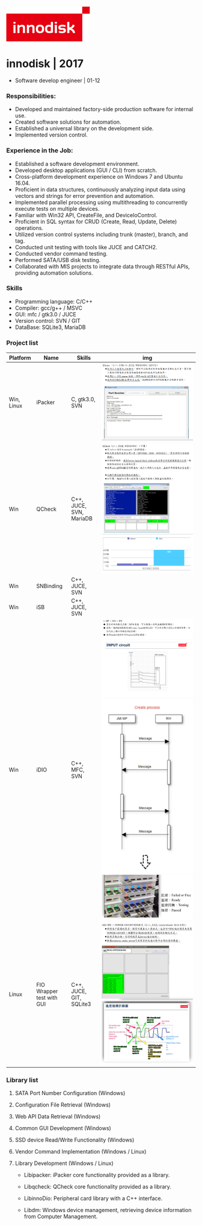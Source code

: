 ![logo](./../img/innodisk_logo.png)
# innodisk | 2017
- Software develop engineer | 01-12  

### Responsibilities:

- Developed and maintained factory-side production software for internal use.
- Created software solutions for automation.
- Established a universal library on the development side.
- Implemented version control.
### Experience in the Job:

- Established a software development environment.
- Developed desktop applications (GUI / CLI) from scratch.
- Cross-platform development experience on Windows 7 and Ubuntu 16.04.
- Proficient in data structures, continuously analyzing input data using vectors and strings for error prevention and automation.
- Implemented parallel processing using multithreading to concurrently execute tests on multiple devices.
- Familiar with Win32 API, CreateFile, and DeviceIoControl.
- Proficient in SQL syntax for CRUD (Create, Read, Update, Delete) operations.
- Utilized version control systems including trunk (master), branch, and tag.
- Conducted unit testing with tools like JUCE and CATCH2.
- Conducted vendor command testing.
- Performed SATA/USB disk testing.
- Collaborated with MIS projects to integrate data through RESTful APIs, providing automation solutions.
### Skills
- Programming language: C/C++
- Compiler: gcc/g++ / MSVC
- GUI: mfc / gtk3.0 / JUCE
- Version control: SVN / GIT
- DataBase: SQLite3, MariaDB

### Project list
Platform | Name | Skills | img
--- | --- | --- | ---
Win, Linux | iPacker | C, gtk3.0, SVN | ![ipk](./ipacker.PNG)
Win | QCheck | C++, JUCE, SVN, MariaDB | ![qc1](./qc.PNG) ![qc2](./qc1.PNG)
Win | SNBinding | C++, JUCE, SVN
Win | iSB | C++, JUCE, SVN
Win | iDIO | C++, MFC, SVN | ![dio1](./dio1.PNG)![dio2](./dio2.PNG)![dio3](./dio3.PNG)![dio4](./dio4.PNG)
Linux | FIO Wrapper test with GUI | C++, JUCE, GIT, SQLite3 | ![fio](./fio.PNG) ![fio1](./fio1.PNG)

### Library list
1. SATA Port Number Configuration (Windows)

2. Configuration File Retrieval (Windows)

3. Web API Data Retrieval (Windows)

4. Common GUI Development (Windows)

5. SSD device Read/Write Functionality (Windows)

6. Vendor Command Implementation (Windows / Linux)

7. Library Development (Windows / Linux)

    - Libipacker: iPacker core functionality provided as a library.

    - Libqcheck: QCheck core functionality provided as a library.

    - LibinnoDio: Peripheral card library with a C++ interface.

    - Libdm: Windows device management, retrieving device information from Computer Management.


